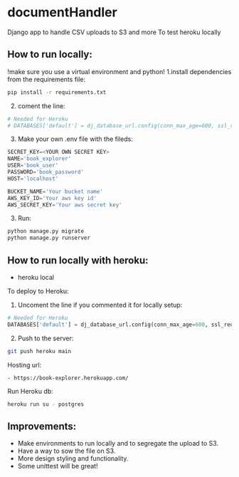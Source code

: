 # documentHandler
Django app to handle CSV uploads to S3 and more To test heroku locally

## How to run locally:
!make sure you use a virtual environment and python!
1.install dependencies from the requirements file:

```bash
pip install -r requirements.txt
```

2. coment the line:

```python
# Needed for Heroku
# DATABASES['default'] = dj_database_url.config(conn_max_age=600, ssl_require=True)
```
3. Make your own .env file with the fileds:

```python
SECRET_KEY=<YOUR OWN SECRET KEY>
NAME='book_explorer'
USER='book_user'
PASSWORD='book_password'
HOST='localhost'

BUCKET_NAME='Your bucket name'
AWS_KEY_ID='Your aws key id'
AWS_SECRET_KEY='Your aws secret key'
```

3. Run:

```python
python manage.py migrate
python manage.py runserver
```

## How to run locally with heroku:
- heroku local

To deploy to Heroku:

1. Uncoment the line if you commented it for locally setup:

```python
# Needed for Heroku
DATABASES['default'] = dj_database_url.config(conn_max_age=600, ssl_require=True)
```

2. Push to the server:

```bash
git push heroku main
```

Hosting url:

    - https://book-explorer.herokuapp.com/

Run Heroku db:

```bash
heroku run su - postgres
```
    
## Improvements:
- Make environments to run locally and to segregate the upload to S3.
- Have a way to sow the file on S3.
- More design styling and functionality.
- Some unittest will be great!
